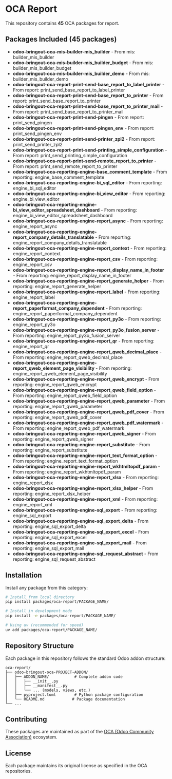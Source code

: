 # OCA Report

This repository contains **45** OCA packages for report.

## Packages Included (45 packages)

- **odoo-bringout-oca-mis-builder-mis_builder** - From mis: builder_mis_builder
- **odoo-bringout-oca-mis-builder-mis_builder_budget** - From mis: builder_mis_builder_budget
- **odoo-bringout-oca-mis-builder-mis_builder_demo** - From mis: builder_mis_builder_demo
- **odoo-bringout-oca-report-print-send-base_report_to_label_printer** - From report: print_send_base_report_to_label_printer
- **odoo-bringout-oca-report-print-send-base_report_to_printer** - From report: print_send_base_report_to_printer
- **odoo-bringout-oca-report-print-send-base_report_to_printer_mail** - From report: print_send_base_report_to_printer_mail
- **odoo-bringout-oca-report-print-send-pingen** - From report: print_send_pingen
- **odoo-bringout-oca-report-print-send-pingen_env** - From report: print_send_pingen_env
- **odoo-bringout-oca-report-print-send-printer_zpl2** - From report: print_send_printer_zpl2
- **odoo-bringout-oca-report-print-send-printing_simple_configuration** - From report: print_send_printing_simple_configuration
- **odoo-bringout-oca-report-print-send-remote_report_to_printer** - From report: print_send_remote_report_to_printer
- **odoo-bringout-oca-reporting-engine-base_comment_template** - From reporting: engine_base_comment_template
- **odoo-bringout-oca-reporting-engine-bi_sql_editor** - From reporting: engine_bi_sql_editor
- **odoo-bringout-oca-reporting-engine-bi_view_editor** - From reporting: engine_bi_view_editor
- **odoo-bringout-oca-reporting-engine-bi_view_editor_spreadsheet_dashboard** - From reporting: engine_bi_view_editor_spreadsheet_dashboard
- **odoo-bringout-oca-reporting-engine-report_async** - From reporting: engine_report_async
- **odoo-bringout-oca-reporting-engine-report_company_details_translatable** - From reporting: engine_report_company_details_translatable
- **odoo-bringout-oca-reporting-engine-report_context** - From reporting: engine_report_context
- **odoo-bringout-oca-reporting-engine-report_csv** - From reporting: engine_report_csv
- **odoo-bringout-oca-reporting-engine-report_display_name_in_footer** - From reporting: engine_report_display_name_in_footer
- **odoo-bringout-oca-reporting-engine-report_generate_helper** - From reporting: engine_report_generate_helper
- **odoo-bringout-oca-reporting-engine-report_label** - From reporting: engine_report_label
- **odoo-bringout-oca-reporting-engine-report_paperformat_company_dependent** - From reporting: engine_report_paperformat_company_dependent
- **odoo-bringout-oca-reporting-engine-report_py3o** - From reporting: engine_report_py3o
- **odoo-bringout-oca-reporting-engine-report_py3o_fusion_server** - From reporting: engine_report_py3o_fusion_server
- **odoo-bringout-oca-reporting-engine-report_qr** - From reporting: engine_report_qr
- **odoo-bringout-oca-reporting-engine-report_qweb_decimal_place** - From reporting: engine_report_qweb_decimal_place
- **odoo-bringout-oca-reporting-engine-report_qweb_element_page_visibility** - From reporting: engine_report_qweb_element_page_visibility
- **odoo-bringout-oca-reporting-engine-report_qweb_encrypt** - From reporting: engine_report_qweb_encrypt
- **odoo-bringout-oca-reporting-engine-report_qweb_field_option** - From reporting: engine_report_qweb_field_option
- **odoo-bringout-oca-reporting-engine-report_qweb_parameter** - From reporting: engine_report_qweb_parameter
- **odoo-bringout-oca-reporting-engine-report_qweb_pdf_cover** - From reporting: engine_report_qweb_pdf_cover
- **odoo-bringout-oca-reporting-engine-report_qweb_pdf_watermark** - From reporting: engine_report_qweb_pdf_watermark
- **odoo-bringout-oca-reporting-engine-report_qweb_signer** - From reporting: engine_report_qweb_signer
- **odoo-bringout-oca-reporting-engine-report_substitute** - From reporting: engine_report_substitute
- **odoo-bringout-oca-reporting-engine-report_text_format_option** - From reporting: engine_report_text_format_option
- **odoo-bringout-oca-reporting-engine-report_wkhtmltopdf_param** - From reporting: engine_report_wkhtmltopdf_param
- **odoo-bringout-oca-reporting-engine-report_xlsx** - From reporting: engine_report_xlsx
- **odoo-bringout-oca-reporting-engine-report_xlsx_helper** - From reporting: engine_report_xlsx_helper
- **odoo-bringout-oca-reporting-engine-report_xml** - From reporting: engine_report_xml
- **odoo-bringout-oca-reporting-engine-sql_export** - From reporting: engine_sql_export
- **odoo-bringout-oca-reporting-engine-sql_export_delta** - From reporting: engine_sql_export_delta
- **odoo-bringout-oca-reporting-engine-sql_export_excel** - From reporting: engine_sql_export_excel
- **odoo-bringout-oca-reporting-engine-sql_export_mail** - From reporting: engine_sql_export_mail
- **odoo-bringout-oca-reporting-engine-sql_request_abstract** - From reporting: engine_sql_request_abstract


## Installation

Install any package from this category:

```bash
# Install from local directory
pip install packages/oca-report/PACKAGE_NAME/

# Install in development mode  
pip install -e packages/oca-report/PACKAGE_NAME/

# Using uv (recommended for speed)
uv add packages/oca-report/PACKAGE_NAME/
```

## Repository Structure

Each package in this repository follows the standard Odoo addon structure:

```
oca-report/
├── odoo-bringout-oca-PROJECT-ADDON/
│   ├── ADDON_NAME/           # Complete addon code
│   │   ├── __init__.py
│   │   ├── __manifest__.py
│   │   └── ... (models, views, etc.)
│   ├── pyproject.toml        # Python package configuration
│   └── README.md            # Package documentation
└── ...
```

## Contributing

These packages are maintained as part of the [OCA (Odoo Community Association)](https://github.com/OCA) ecosystem.

## License

Each package maintains its original license as specified in the OCA repositories.
